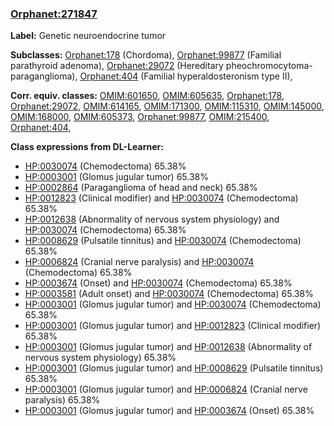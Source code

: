
### [Orphanet:271847](http://www.orpha.net/ORDO/Orphanet_271847)
**Label:** Genetic neuroendocrine tumor

**Subclasses:** [Orphanet:178](http://www.orpha.net/ORDO/Orphanet_178) (Chordoma), [Orphanet:99877](http://www.orpha.net/ORDO/Orphanet_99877) (Familial parathyroid adenoma), [Orphanet:29072](http://www.orpha.net/ORDO/Orphanet_29072) (Hereditary pheochromocytoma-paraganglioma), [Orphanet:404](http://www.orpha.net/ORDO/Orphanet_404) (Familial hyperaldosteronism type II), 

**Corr. equiv. classes:** [OMIM:601650](http://purl.obolibrary.org/obo/OMIM_601650), [OMIM:605635](http://purl.obolibrary.org/obo/OMIM_605635), [Orphanet:178](http://www.orpha.net/ORDO/Orphanet_178), [Orphanet:29072](http://www.orpha.net/ORDO/Orphanet_29072), [OMIM:614165](http://purl.obolibrary.org/obo/OMIM_614165), [OMIM:171300](http://purl.obolibrary.org/obo/OMIM_171300), [OMIM:115310](http://purl.obolibrary.org/obo/OMIM_115310), [OMIM:145000](http://purl.obolibrary.org/obo/OMIM_145000), [OMIM:168000](http://purl.obolibrary.org/obo/OMIM_168000), [OMIM:605373](http://purl.obolibrary.org/obo/OMIM_605373), [Orphanet:99877](http://www.orpha.net/ORDO/Orphanet_99877), [OMIM:215400](http://purl.obolibrary.org/obo/OMIM_215400), [Orphanet:404](http://www.orpha.net/ORDO/Orphanet_404), 

**Class expressions from DL-Learner:**

- [HP:0030074](http://purl.obolibrary.org/obo/HP_0030074) (Chemodectoma) 65.38%
- [HP:0003001](http://purl.obolibrary.org/obo/HP_0003001) (Glomus jugular tumor) 65.38%
- [HP:0002864](http://purl.obolibrary.org/obo/HP_0002864) (Paraganglioma of head and neck) 65.38%
- [HP:0012823](http://purl.obolibrary.org/obo/HP_0012823) (Clinical modifier) and [HP:0030074](http://purl.obolibrary.org/obo/HP_0030074) (Chemodectoma) 65.38%
- [HP:0012638](http://purl.obolibrary.org/obo/HP_0012638) (Abnormality of nervous system physiology) and [HP:0030074](http://purl.obolibrary.org/obo/HP_0030074) (Chemodectoma) 65.38%
- [HP:0008629](http://purl.obolibrary.org/obo/HP_0008629) (Pulsatile tinnitus) and [HP:0030074](http://purl.obolibrary.org/obo/HP_0030074) (Chemodectoma) 65.38%
- [HP:0006824](http://purl.obolibrary.org/obo/HP_0006824) (Cranial nerve paralysis) and [HP:0030074](http://purl.obolibrary.org/obo/HP_0030074) (Chemodectoma) 65.38%
- [HP:0003674](http://purl.obolibrary.org/obo/HP_0003674) (Onset) and [HP:0030074](http://purl.obolibrary.org/obo/HP_0030074) (Chemodectoma) 65.38%
- [HP:0003581](http://purl.obolibrary.org/obo/HP_0003581) (Adult onset) and [HP:0030074](http://purl.obolibrary.org/obo/HP_0030074) (Chemodectoma) 65.38%
- [HP:0003001](http://purl.obolibrary.org/obo/HP_0003001) (Glomus jugular tumor) and [HP:0030074](http://purl.obolibrary.org/obo/HP_0030074) (Chemodectoma) 65.38%
- [HP:0003001](http://purl.obolibrary.org/obo/HP_0003001) (Glomus jugular tumor) and [HP:0012823](http://purl.obolibrary.org/obo/HP_0012823) (Clinical modifier) 65.38%
- [HP:0003001](http://purl.obolibrary.org/obo/HP_0003001) (Glomus jugular tumor) and [HP:0012638](http://purl.obolibrary.org/obo/HP_0012638) (Abnormality of nervous system physiology) 65.38%
- [HP:0003001](http://purl.obolibrary.org/obo/HP_0003001) (Glomus jugular tumor) and [HP:0008629](http://purl.obolibrary.org/obo/HP_0008629) (Pulsatile tinnitus) 65.38%
- [HP:0003001](http://purl.obolibrary.org/obo/HP_0003001) (Glomus jugular tumor) and [HP:0006824](http://purl.obolibrary.org/obo/HP_0006824) (Cranial nerve paralysis) 65.38%
- [HP:0003001](http://purl.obolibrary.org/obo/HP_0003001) (Glomus jugular tumor) and [HP:0003674](http://purl.obolibrary.org/obo/HP_0003674) (Onset) 65.38%



